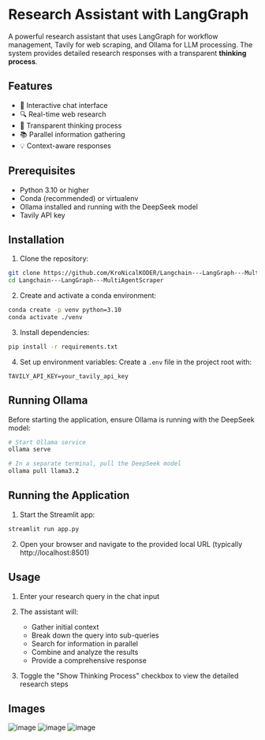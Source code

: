 # Research Assistant with LangGraph

A powerful research assistant that uses LangGraph for workflow management, Tavily for web scraping, and Ollama for LLM processing. The system provides detailed research responses with a transparent **thinking process**.

## Features

- 🤖 Interactive chat interface
- 🔍 Real-time web research
- 🧠 Transparent thinking process
- 📚 Parallel information gathering
- 💡 Context-aware responses

## Prerequisites

- Python 3.10 or higher
- Conda (recommended) or virtualenv
- Ollama installed and running with the DeepSeek model
- Tavily API key

## Installation

1. Clone the repository:
```bash
git clone https://github.com/KroNicalKODER/Langchain---LangGraph---MultiAgentScraper.git
cd Langchain---LangGraph---MultiAgentScraper
```

2. Create and activate a conda environment:
```bash
conda create -p venv python=3.10
conda activate ./venv
```

3. Install dependencies:
```bash
pip install -r requirements.txt
```

4. Set up environment variables:
Create a `.env` file in the project root with:
```
TAVILY_API_KEY=your_tavily_api_key
```

## Running Ollama

Before starting the application, ensure Ollama is running with the DeepSeek model:

```bash
# Start Ollama service
ollama serve

# In a separate terminal, pull the DeepSeek model
ollama pull llama3.2
```

## Running the Application

1. Start the Streamlit app:
```bash
streamlit run app.py
```

2. Open your browser and navigate to the provided local URL (typically http://localhost:8501)

## Usage

1. Enter your research query in the chat input
2. The assistant will:
   - Gather initial context
   - Break down the query into sub-queries
   - Search for information in parallel
   - Combine and analyze the results
   - Provide a comprehensive response

3. Toggle the "Show Thinking Process" checkbox to view the detailed research steps

## Images
![image](https://github.com/user-attachments/assets/b6c7ecc6-dbd9-4bb7-af78-760177c15a21)
![image](https://github.com/user-attachments/assets/f3137dd4-50d8-456c-ba33-cd8948b71efc)
![image](https://github.com/user-attachments/assets/71a450a9-c01b-406d-824e-04bdcca14e9f)



